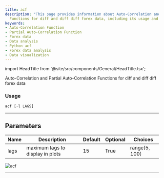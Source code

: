 ```yaml
---
title: acf
description: "This page provides information about Auto-Correlation and Partial Auto-Correlation"
  Functions for diff and diff diff forex data, including its usage and parameters.
keywords:
- Auto-Correlation Function
- Partial Auto-Correlation Function
- Forex data
- Data analysis
- Python acf
- Forex data analysis
- Data visualization
---
```


import HeadTitle from '@site/src/components/General/HeadTitle.tsx';

<HeadTitle title="forex/qa/acf - Reference | OpenBB Terminal Docs" />

Auto-Correlation and Partial Auto-Correlation Functions for diff and diff diff forex data

### Usage

```python
acf [-l LAGS]
```

---

## Parameters

| Name | Description | Default | Optional | Choices |
| ---- | ----------- | ------- | -------- | ------- |
| lags | maximum lags to display in plots | 15 | True | range(5, 100) |

![acf](https://user-images.githubusercontent.com/46355364/154305242-176c3ba1-ebfc-43e7-a027-46251fb02463.png)

---
